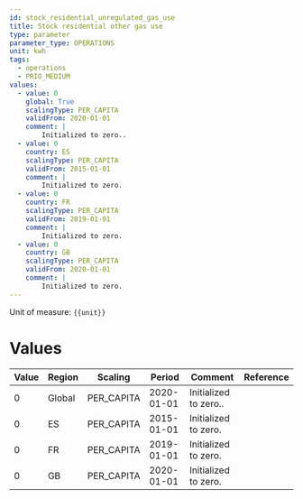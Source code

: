 ```yaml
---
id: stock_residential_unregulated_gas_use
title: Stock residential other gas use
type: parameter
parameter_type: OPERATIONS
unit: kwh
tags:
  - operations
  - PRIO_MEDIUM
values:
  - value: 0
    global: True
    scalingType: PER_CAPITA
    validFrom: 2020-01-01
    comment: |
        Initialized to zero..
  - value: 0
    country: ES
    scalingType: PER_CAPITA
    validFrom: 2015-01-01
    comment: |
        Initialized to zero.
  - value: 0
    country: FR
    scalingType: PER_CAPITA
    validFrom: 2019-01-01
    comment: |
        Initialized to zero.
  - value: 0
    country: GB
    scalingType: PER_CAPITA
    validFrom: 2020-01-01
    comment: |
        Initialized to zero.
---
```



Unit of measure: `{{unit}}`


# Values


| Value | Region | Scaling | Period | Comment | Reference |
|-------|--------|---------|--------|---------|-----------|
| 0 | Global | PER_CAPITA | 2020-01-01 | Initialized to zero.. |  |
| 0 | ES | PER_CAPITA | 2015-01-01 | Initialized to zero. |  |
| 0 | FR | PER_CAPITA | 2019-01-01 | Initialized to zero. |  |
| 0 | GB | PER_CAPITA | 2020-01-01 | Initialized to zero. |  |


